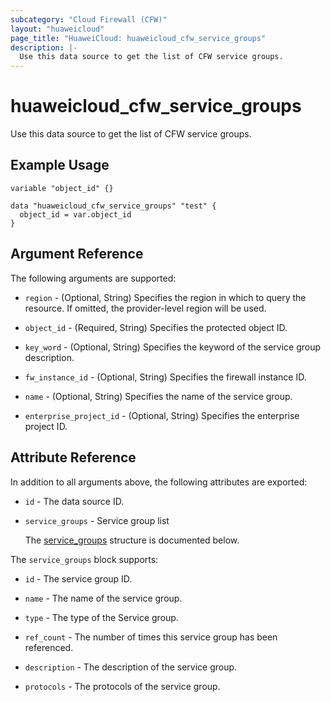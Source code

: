 ```yaml
---
subcategory: "Cloud Firewall (CFW)"
layout: "huaweicloud"
page_title: "HuaweiCloud: huaweicloud_cfw_service_groups"
description: |-
  Use this data source to get the list of CFW service groups.
---
```


# huaweicloud_cfw_service_groups

Use this data source to get the list of CFW service groups.

## Example Usage

```hcl
variable "object_id" {}

data "huaweicloud_cfw_service_groups" "test" {
  object_id = var.object_id
}
```

## Argument Reference

The following arguments are supported:

* `region` - (Optional, String) Specifies the region in which to query the resource.
  If omitted, the provider-level region will be used.

* `object_id` - (Required, String) Specifies the protected object ID.

* `key_word` - (Optional, String) Specifies the keyword of the service group description.

* `fw_instance_id` - (Optional, String) Specifies the firewall instance ID.

* `name` - (Optional, String) Specifies the name of the service group.

* `enterprise_project_id` - (Optional, String) Specifies the enterprise project ID.

## Attribute Reference

In addition to all arguments above, the following attributes are exported:

* `id` - The data source ID.

* `service_groups` - Service group list

  The [service_groups](#data_service_groups_struct) structure is documented below.

<a name="data_service_groups_struct"></a>
The `service_groups` block supports:

* `id` - The service group ID.

* `name` - The name of the service group.

* `type` - The type of the Service group.

* `ref_count` - The number of times this service group has been referenced.

* `description` - The description of the service group.

* `protocols` - The protocols of the service group.
